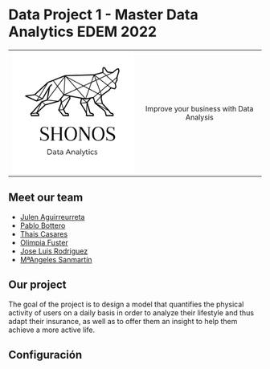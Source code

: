 # Data Project 1 - Master Data Analytics EDEM 2022

|      |           |
| ------------- |:-------------:|
| ![](https://github.com/aloa04/dataproject-1/blob/main/logo/logo_shonos.png?raw=true)      | Improve your business with Data Analysis |

## Meet our team

- [Julen Aguirreurreta](https://github.com/juagvi)
- [Pablo Bottero](https://github.com/aloa04)
- [Thais Casares](https://github.com/thais1987)
- [Olimpia Fuster](https://github.com/olimpiaf99)
- [Jose Luis Rodriguez](https://github.com/joselra98)
- [MªAngeles Sanmartín](https://github.com/mac-sanmartin)



## Our project

The goal of the project is to design a model that quantifies the physical activity of users on a daily basis in order to analyze their lifestyle and thus adapt their insurance, as well as to offer them an insight to help them achieve a more active life.



## Configuración
